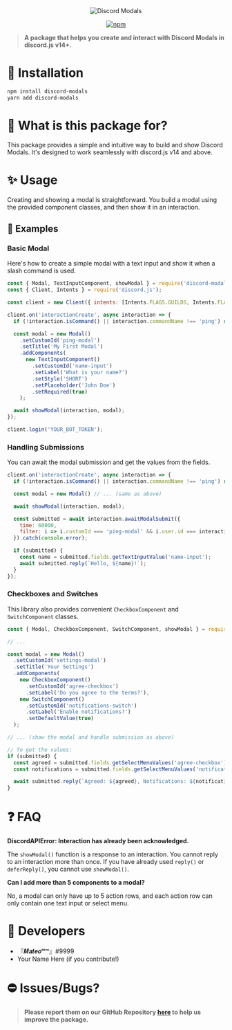 <div align="center">
  <img src="https://cdn.discordapp.com/attachments/910547379617402960/942871547268436088/Discord-Modals.png" alt="Discord Modals" />
  <p align="center">
  <a href="https://www.npmjs.com/package/discord-modals">
    <img src="https://img.shields.io/npm/dt/discord-modals?style=for-the-badge" alt="npm" />
  </a>
</p>

</div>

> **A package that helps you create and interact with Discord Modals in discord.js v14+.**

# 🔎 Installation

```sh
npm install discord-modals
yarn add discord-modals
```

# 🔮 What is this package for?

This package provides a simple and intuitive way to build and show Discord Modals. It's designed to work seamlessly with discord.js v14 and above.

# ✨ Usage

Creating and showing a modal is straightforward. You build a modal using the provided component classes, and then show it in an interaction.

## 📜 Examples

### Basic Modal

Here's how to create a simple modal with a text input and show it when a slash command is used.

```js
const { Modal, TextInputComponent, showModal } = require('discord-modals');
const { Client, Intents } = require('discord.js');

const client = new Client({ intents: [Intents.FLAGS.GUILDS, Intents.FLAGS.GUILD_MESSAGES] });

client.on('interactionCreate', async interaction => {
  if (!interaction.isCommand() || interaction.commandName !== 'ping') return;

  const modal = new Modal()
    .setCustomId('ping-modal')
    .setTitle('My First Modal')
    .addComponents(
      new TextInputComponent()
        .setCustomId('name-input')
        .setLabel('What is your name?')
        .setStyle('SHORT')
        .setPlaceholder('John Doe')
        .setRequired(true)
    );

  await showModal(interaction, modal);
});

client.login('YOUR_BOT_TOKEN');
```

### Handling Submissions

You can await the modal submission and get the values from the fields.

```js
client.on('interactionCreate', async interaction => {
  if (!interaction.isCommand() || interaction.commandName !== 'ping') return;

  const modal = new Modal() // ... (same as above)

  await showModal(interaction, modal);

  const submitted = await interaction.awaitModalSubmit({
    time: 60000,
    filter: i => i.customId === 'ping-modal' && i.user.id === interaction.user.id,
  }).catch(console.error);

  if (submitted) {
    const name = submitted.fields.getTextInputValue('name-input');
    await submitted.reply(`Hello, ${name}!`);
  }
});
```

### Checkboxes and Switches

This library also provides convenient `CheckboxComponent` and `SwitchComponent` classes.

```js
const { Modal, CheckboxComponent, SwitchComponent, showModal } = require('discord-modals');

// ...

const modal = new Modal()
  .setCustomId('settings-modal')
  .setTitle('Your Settings')
  .addComponents(
    new CheckboxComponent()
      .setCustomId('agree-checkbox')
      .setLabel('Do you agree to the terms?'),
    new SwitchComponent()
      .setCustomId('notifications-switch')
      .setLabel('Enable notifications?')
      .setDefaultValue(true)
  );

// ... (show the modal and handle submission as above)

// To get the values:
if (submitted) {
  const agreed = submitted.fields.getSelectMenuValues('agree-checkbox')[0] === 'true';
  const notifications = submitted.fields.getSelectMenuValues('notifications-switch')[0] === 'true';

  await submitted.reply(`Agreed: ${agreed}, Notifications: ${notifications}`);
}
```

# ❓ FAQ

**DiscordAPIError: Interaction has already been acknowledged.**

The `showModal()` function is a response to an interaction. You cannot reply to an interaction more than once. If you have already used `reply()` or `deferReply()`, you cannot use `showModal()`.

**Can I add more than 5 components to a modal?**

No, a modal can only have up to 5 action rows, and each action row can only contain one text input or select menu.

# 🔨 Developers

- 『𝑴𝒂𝒕𝒆𝒐ᵗᵉᵐ』#9999
- Your Name Here (if you contribute!)

# ⛔ Issues/Bugs?

> **Please report them on our GitHub Repository [here](https://github.com/Mateo-tem/discord-modals/issues) to help us improve the package.**
